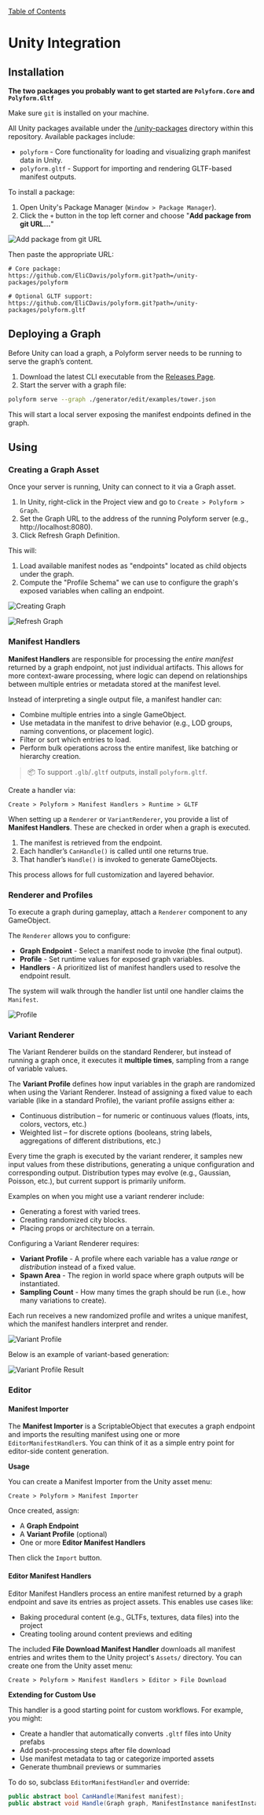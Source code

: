 [Table of Contents](../../README.md)

# Unity Integration

## Installation

**The two packages you probably want to get started are `Polyform.Core` and `Polyform.Gltf`** 

Make sure `git` is installed on your machine.

All Unity packages available under the [/unity-packages](../../unity-packages/) directory within this repository. Available packages include:

* `polyform` - Core functionality for loading and visualizing graph manifest data in Unity.
* `polyform.gltf` - Support for importing and rendering GLTF-based manifest outputs.

To install a package:

1. Open Unity's Package Manager (`Window > Package Manager`).
2. Click the `+` button in the top left corner and choose "**Add package from git URL...**"

![Add package from git URL](./installpackage.png)

Then paste the appropriate URL:

```
# Core package:
https://github.com/EliCDavis/polyform.git?path=/unity-packages/polyform

# Optional GLTF support:
https://github.com/EliCDavis/polyform.git?path=/unity-packages/polyform.gltf
```

## Deploying a Graph

Before Unity can load a graph, a Polyform server needs to be running to serve the graph’s content.

1. Download the latest CLI executable from the [Releases Page]((https://github.com/EliCDavis/polyform/releases)).
2. Start the server with a graph file:

```bash
polyform serve --graph ./generator/edit/examples/tower.json
```

This will start a local server exposing the manifest endpoints defined in the graph.

## Using

### Creating a Graph Asset

Once your server is running, Unity can connect to it via a Graph asset.

1. In Unity, right-click in the Project view and go to `Create > Polyform > Graph`.
2. Set the Graph URL to the address of the running Polyform server (e.g., http://localhost:8080).
3. Click Refresh Graph Definition.

This will:

1. Load available manifest nodes as "endpoints" located as child objects under the graph.
2. Compute the "Profile Schema" we can use to configure the graph's exposed variables when calling an endpoint. 


![Creating Graph](./unity-create-graph.png)


![Refresh Graph](./unity-refreshgraph.png)

### Manifest Handlers

**Manifest Handlers** are responsible for processing the *entire manifest* returned by a graph endpoint, not just individual artifacts. This allows for more context-aware processing, where logic can depend on relationships between multiple entries or metadata stored at the manifest level.

Instead of interpreting a single output file, a manifest handler can:

* Combine multiple entries into a single GameObject.
* Use metadata in the manifest to drive behavior (e.g., LOD groups, naming conventions, or placement logic).
* Filter or sort which entries to load.
* Perform bulk operations across the entire manifest, like batching or hierarchy creation.

> 📦 To support `.glb`/`.gltf` outputs, install `polyform.gltf`.

Create a handler via:

```
Create > Polyform > Manifest Handlers > Runtime > GLTF
```

When setting up a `Renderer` or `VariantRenderer`, you provide a list of **Manifest Handlers**. These are checked in order when a graph is executed.

1. The manifest is retrieved from the endpoint.
2. Each handler’s `CanHandle()` is called until one returns true.
3. That handler’s `Handle()` is invoked to generate GameObjects.

This process allows for full customization and layered behavior.

### Renderer and Profiles

To execute a graph during gameplay, attach a `Renderer` component to any GameObject.

The `Renderer` allows you to configure:

* **Graph Endpoint** - Select a manifest node to invoke (the final output).
* **Profile** - Set runtime values for exposed graph variables.
* **Handlers** - A prioritized list of manifest handlers used to resolve the endpoint result.

The system will walk through the handler list until one handler claims the `Manifest`.

![Profile](./unity-renderer-setup.png)

### Variant Renderer

The Variant Renderer builds on the standard Renderer, but instead of running a graph once, it executes it **multiple times**, sampling from a range of variable values.

The **Variant Profile** defines how input variables in the graph are randomized when using the Variant Renderer. Instead of assigning a fixed value to each variable (like in a standard Profile), the variant profile assigns either a:

* Continuous distribution – for numeric or continuous values (floats, ints, colors, vectors, etc.)
* Weighted list – for discrete options (booleans, string labels, aggregations of different distributions, etc.)

Every time the graph is executed by the variant renderer, it samples new input values from these distributions, generating a unique configuration and corresponding output. Distribution types may evolve (e.g., Gaussian, Poisson, etc.), but current support is primarily uniform.

Examples on when you might use a variant renderer include:

* Generating a forest with varied trees.
* Creating randomized city blocks.
* Placing props or architecture on a terrain.

Configuring a Variant Renderer requires:

* **Variant Profile** - A profile where each variable has a value *range* or *distribution* instead of a fixed value.
* **Spawn Area** - The region in world space where graph outputs will be instantiated.
* **Sampling Count** - How many times the graph should be run (i.e., how many variations to create).

Each run receives a new randomized profile and writes a unique manifest, which the manifest handlers interpret and render.

![Variant Profile](./unity-variant-renderer.png)

Below is an example of variant-based generation:

![Variant Profile Result](./unity-variant%20rendering.png)

### Editor

#### Manifest Importer

The **Manifest Importer** is a ScriptableObject that executes a graph endpoint and imports the resulting manifest using one or more `EditorManifestHandler`s.  You can think of it as a simple entry point for editor-side content generation.

**Usage**

You can create a Manifest Importer from the Unity asset menu:

```
Create > Polyform > Manifest Importer
```

Once created, assign:

* A **Graph Endpoint**
* A **Variant Profile** (optional)
* One or more **Editor Manifest Handlers**

Then click the `Import` button.

#### Editor Manifest Handlers

Editor Manifest Handlers process an entire manifest returned by a graph endpoint and save its entries as project assets. This enables use cases like:

* Baking procedural content (e.g., GLTFs, textures, data files) into the project
* Creating tooling around content previews and editing

The included **File Download Manifest Handler** downloads all manifest entries and writes them to the Unity project's `Assets/` directory. You can create one from the Unity asset menu:

```
Create > Polyform > Manifest Handlers > Editor > File Download
```

**Extending for Custom Use**

This handler is a good starting point for custom workflows. For example, you might:

* Create a handler that automatically converts `.gltf` files into Unity prefabs
* Add post-processing steps after file download
* Use manifest metadata to tag or categorize imported assets
* Generate thumbnail previews or summaries

To do so, subclass `EditorManifestHandler` and override:

```csharp
public abstract bool CanHandle(Manifest manifest);
public abstract void Handle(Graph graph, ManifestInstance manifestInstance, ScriptableObject scriptableObject);
```